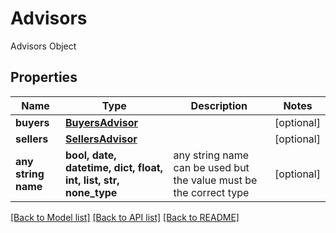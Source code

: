 # Advisors

Advisors Object

## Properties
Name | Type | Description | Notes
------------ | ------------- | ------------- | -------------
**buyers** | [**BuyersAdvisor**](BuyersAdvisor.md) |  | [optional] 
**sellers** | [**SellersAdvisor**](SellersAdvisor.md) |  | [optional] 
**any string name** | **bool, date, datetime, dict, float, int, list, str, none_type** | any string name can be used but the value must be the correct type | [optional]

[[Back to Model list]](../README.md#documentation-for-models) [[Back to API list]](../README.md#documentation-for-api-endpoints) [[Back to README]](../README.md)


